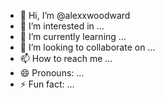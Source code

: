 - 👋 Hi, I’m @alexxwoodward
- 👀 I’m interested in ...
- 🌱 I’m currently learning ...
- 💞️ I’m looking to collaborate on ...
- 📫 How to reach me ...
- 😄 Pronouns: ...
- ⚡ Fun fact: ...

<!---
alexxwoodward/alexxwoodward is a ✨ special ✨ repository because its `README.md` (this file) appears on your GitHub profile.
You can click the Preview link to take a look at your changes.
--->
